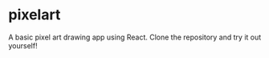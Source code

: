 # pixelart
A basic pixel art drawing app using React. Clone the repository and try it out yourself!
